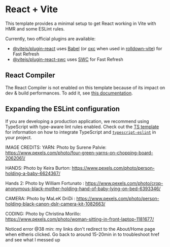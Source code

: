 # React + Vite

This template provides a minimal setup to get React working in Vite with HMR and some ESLint rules.

Currently, two official plugins are available:

- [@vitejs/plugin-react](https://github.com/vitejs/vite-plugin-react/blob/main/packages/plugin-react) uses [Babel](https://babeljs.io/) (or [oxc](https://oxc.rs) when used in [rolldown-vite](https://vite.dev/guide/rolldown)) for Fast Refresh
- [@vitejs/plugin-react-swc](https://github.com/vitejs/vite-plugin-react/blob/main/packages/plugin-react-swc) uses [SWC](https://swc.rs/) for Fast Refresh

## React Compiler

The React Compiler is not enabled on this template because of its impact on dev & build performances. To add it, see [this documentation](https://react.dev/learn/react-compiler/installation).

## Expanding the ESLint configuration

If you are developing a production application, we recommend using TypeScript with type-aware lint rules enabled. Check out the [TS template](https://github.com/vitejs/vite/tree/main/packages/create-vite/template-react-ts) for information on how to integrate TypeScript and [`typescript-eslint`](https://typescript-eslint.io) in your project.


IMAGE CREDITS:
YARN: Photo by Surene Palvie: https://www.pexels.com/photo/four-green-yarns-on-chopping-board-2062061/

HANDS: Photo by Keira Burton: https://www.pexels.com/photo/person-holding-a-baby-6624367/

Hands 2: Photo by William  Fortunato : https://www.pexels.com/photo/crop-anonymous-black-mother-holding-hand-of-baby-lying-on-bed-6393346/

CAMERA: Photo by MaLeK DriDi : https://www.pexels.com/photo/person-holding-black-canon-dslr-camera-kit-1082663/

CODING: Photo by Christina Morillo: https://www.pexels.com/photo/woman-sitting-in-front-laptop-1181677/


Noticed error @38 min: my links don't redirect to the About/Home page when eitheris clicked. Go back to around 15-20min in to troubleshoot href and see what I messed up

